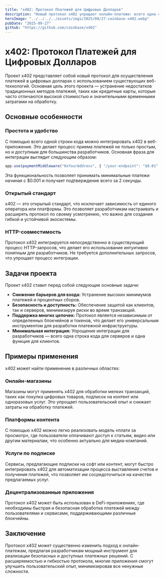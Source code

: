 ```yaml
---
title: "x402: Протокол Платежей для Цифровых Долларов"
description: "Новый протокол x402 упрощает онлайн-платежи: всего одна строка кода для приема цифровых долларов без комиссий, с быстрейшим расчетом за 2 секунды и минимальными платежами от $0.001."
heroImage: "../../../../assets/imgs/2025/09/27-coinbase-x402.webp"
pubDate: "2025-09-27"
github: "https://github.com/coinbase/x402"
---
```


# x402: Протокол Платежей для Цифровых Долларов

Проект x402 представляет собой новый протокол для осуществления платежей в цифровых долларах с использованием существующих веб-технологий. Основная цель этого проекта — устранение недостатков традиционных методов платежей, таких как кредитные карты, которые часто отличаются высокой стоимостью и значительными временными затратами на обработку.

## Основные особенности

### Простота и удобство

С помощью всего одной строки кода можно интегрировать x402 в веб-приложение. Это делает процесс приема платежей не только простым, но и доступным для большинства разработчиков. Основная фраза для интеграции выглядит следующим образом:

```javascript
app.use(paymentMiddleware("0xYourAddress", { "/your-endpoint": "$0.01" }));
```

Эта функциональность позволяет принимать минимальные платежи начиная с $0.001 и получает подтверждение всего за 2 секунды.

### Открытый стандарт

x402 — это открытый стандарт, что исключает зависимость от единого оператора или платформы. Это позволяет разработчикам настраивать и расширять протокол по своему усмотрению, что важно для создания гибкой и устойчивой экосистемы.

### HTTP-совместимость

Протокол x402 интегрируется непосредственно в существующий процесс HTTP-запросов, что делает его использование интуитивно понятным для разработчиков. Не требуется дополнительных запросов, что упрощает процесс интеграции.

## Задачи проекта

Проект x402 ставит перед собой следующие основные задачи:

- **Снижение барьеров для входа:** Устранение высоких минимумов платежей и процентных сборов.
- **Безопасность и доступность:** Обеспечение защитой как клиентов, так и серверов, минимизируя риски во время транзакций.
- **Поддержка многих цепочек:** Протокол является независимым от определенных блокчейнов и токенов, что делает его универсальным инструментом для разработки платежной инфраструктуры.
- **Минимальная интеграция:** Упрощение интеграции для разработчиков — всего одна строка кода для серверов и одна функция для клиентов.

## Примеры применения

x402 может найти применение в различных областях:

### Онлайн-магазины

Магазины могут применять x402 для обработки мелких транзакций, таких как покупка цифровых товаров, подписок на контент или одноразовых услуг. Это упрощает пользовательский опыт и снижает затраты на обработку платежей.

### Платформы контента

С помощью x402 можно легко реализовать модель «плати за просмотр», где пользователи оплачивают доступ к статьям, видео или другим материалам, что особенно актуально для медиа-компаний.

### Услуги по подписке

Сервисы, предлагающие подписки на софт или контент, могут быстро интегрировать x402 для автоматизации процесса выставления счетов и получения платежей, что позволяет им сосредоточиться на качестве предлагаемых услуг.

### Децентрализованные приложения

Протокол x402 может быть использован в DeFi-приложениях, где необходимы быстрая и безопасная обработка платежей между пользователями и сервисами, поддерживающими различные блокчейны.

## Заключение

Протокол x402 может существенно изменить подход к онлайн-платежам, предлагая разработчикам мощный инструмент для реализации безопасных и доступных платежных решений. С расширяемостью и гибкостью протокола, многие приложения смогут улучшить пользовательский опыт, минимизировав все ненужные сложности. 
